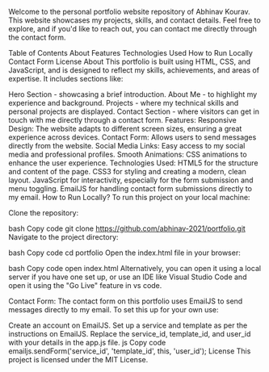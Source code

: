 Welcome to the personal portfolio website repository of Abhinav Kourav. This website showcases my projects, skills, and contact details. Feel free to explore, and if you'd like to reach out, you can contact me directly through the contact form.

Table of Contents
About
Features
Technologies Used
How to Run Locally
Contact Form
License
About
This portfolio is built using HTML, CSS, and JavaScript, and is designed to reflect my skills, achievements, and areas of expertise. It includes sections like:

Hero Section - showcasing a brief introduction.
About Me - to highlight my experience and background.
Projects - where my technical skills and personal projects are displayed.
Contact Section - where visitors can get in touch with me directly through a contact form.
Features:
Responsive Design: The website adapts to different screen sizes, ensuring a great experience across devices.
Contact Form: Allows users to send messages directly from the website.
Social Media Links: Easy access to my social media and professional profiles.
Smooth Animations: CSS animations to enhance the user experience.
Technologies Used:
HTML5 for the structure and content of the page.
CSS3 for styling and creating a modern, clean layout.
JavaScript for interactivity, especially for the form submission and menu toggling.
EmailJS for handling contact form submissions directly to my email.
How to Run Locally?
To run this project on your local machine:

Clone the repository:

bash
Copy code
git clone https://github.com/abhinav-2021/portfolio.git
Navigate to the project directory:

bash
Copy code
cd portfolio
Open the index.html file in your browser:

bash
Copy code
open index.html
Alternatively, you can open it using a local server if you have one set up, or use an IDE like Visual Studio Code and open it using the "Go Live" feature in vs code.

Contact Form:
The contact form on this portfolio uses EmailJS to send messages directly to my email. To set this up for your own use:

Create an account on EmailJS.
Set up a service and template as per the instructions on EmailJS.
Replace the service_id, template_id, and user_id with your details in the app.js file.
js
Copy code
emailjs.sendForm('service_id', 'template_id', this, 'user_id');
License
This project is licensed under the MIT License.
